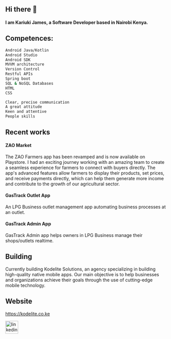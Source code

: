 ## Hi there 👋
#### I am Kariuki James, a Software Developer based in Nairobi Kenya.

## Competences:
```bash
Android Java/Kotlin
Android Studio
Android SDK
MVVM architecture
Version Control
Restful APIs
Spring boot
SQL & NoSQL Databases
HTML
CSS

Clear, precise communication
A great attitude
Keen and attentive
People skills
```

## Recent works
#### ZAO Market

The ZAO Farmers app has been revamped and is now available on Playstore. I had an exciting journey working with an amazing team to create a seamless experience for farmers to connect with buyers directly. The app's advanced features allow farmers to display their products, set prices, and receive payments directly, which can help them generate more income and contribute to the growth of our agricultural sector.

#### GasTrack Outlet App

An LPG Business outlet management app automating business processes at an outlet.

#### GasTrack Admin App

GasTrack Admin app helps owners in LPG Business manage their shops/outlets realtime.

## Building
Currently building Kodelite Solutions, an agency specializing in building high-quality native mobile apps.
Our main objective is to help businesses and organizations achieve their goals through the use of cutting-edge mobile technology.

## Website
https://kodelite.co.ke 


 [<img src='https://cdn.jsdelivr.net/npm/simple-icons@3.0.1/icons/linkedin.svg' alt='linkedin' height='40'>](https://linkedin.com/in/kariuki-james/)  
 









